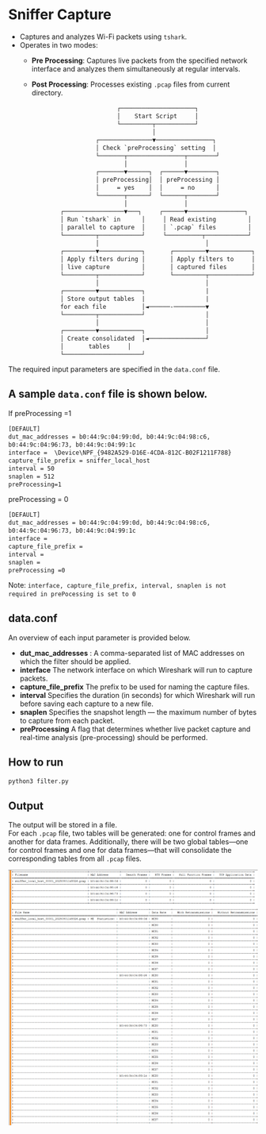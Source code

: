 #	Sniffer Capture

-   Captures and analyzes Wi-Fi packets using `tshark`.
-   Operates in two modes:
    -  **Pre Processing**: Captures live packets from the specified network interface and analyzes them simultaneously at regular intervals.
    -   **Post Processing**: Processes existing `.pcap` files from current directory.
  


			                        ┌─────────────────────┐
			                        │    Start Script     │
			                        └─────────┬───────────┘
			                                  │
			                  ┌───────────────▼────────────────┐
			                  │ Check `preProcessing` setting  │
			                  └───────┬────────────────┬────────┘
			                          │                │
			                  ┌───────▼──────┐  ┌──────▼────────┐
			                  │ preProcessing│  │ preProcessing │
			                  │     = yes    │  │     = no      │
			                  └───────┬──────┘  └──────┬────────┘
			                          │                │
			        ┌─────────────────▼───┐     ┌──────▼────────────────┐
			        │ Run `tshark` in      │     │ Read existing         │
			        │ parallel to capture  │     │ `.pcap` files         │
			        └─────────┬────────────┘     └──────────┬────────────┘
			                  │                              │
			        ┌─────────▼────────────┐       ┌─────────▼────────────┐
			        │ Apply filters during │       │ Apply filters to     │
			        │ live capture         │       │ captured files       │
			        └─────────┬────────────┘       └─────────┬────────────┘
			                  │                              │
			        ┌─────────▼────────────┐                 |
			        │ Store output tables  |                 |
			        for each file          │◄──────-─────────▼
			        └─────────┬────────────┘                 │
			                  │                              │
			        ┌─────────▼────────────┐                 │
			        │ Create consolidated  │◄────────────────┘
			        │ 	    tables     │    
			        └──────────────────────┘


The required input parameters are specified in the `data.conf` file.

## A sample `data.conf` file is shown below.
If preProcessing =1
```
[DEFAULT]  
dut_mac_addresses = b0:44:9c:04:99:0d, b0:44:9c:04:98:c6, b0:44:9c:04:96:73, b0:44:9c:04:99:1c  
interface =  \Device\NPF_{9482A529-D16E-4CDA-812C-B02F1211F788}  
capture_file_prefix = sniffer_local_host  
interval = 50
snaplen = 512
preProcessing=1
```
preProcessing = 0
```
[DEFAULT]  
dut_mac_addresses = b0:44:9c:04:99:0d, b0:44:9c:04:98:c6, b0:44:9c:04:96:73, b0:44:9c:04:99:1c  
interface = 
capture_file_prefix = 
interval =
snaplen = 
preProcessing =0
```
Note: ```interface, capture_file_prefix, interval, snaplen is not required in prePocessing is set to 0```
## data.conf
An overview of each input parameter is provided below.
- __dut_mac_addresses__  : A comma-separated list of MAC addresses on which the filter should be applied.
 - __interface__ The network interface on which Wireshark will run to capture packets.
- __capture_file_prefix__  The prefix to be used for naming the capture files.
- __interval__ Specifies the duration (in seconds) for which Wireshark will run before saving each capture to a new file.
- __snaplen__ Specifies the snapshot length — the maximum number of bytes to capture from each packet.
- __preProcessing__   A flag that determines whether live packet capture and real-time analysis (pre-processing) should be performed.



## How to run
```
python3 filter.py
```


## Output 

The output will be stored in a file.  
For each `.pcap` file, two tables will be generated: one for control frames and another for data frames.
Additionally, there will be two global tables—one for control frames and one for data frames—that will consolidate the corresponding tables from all `.pcap` files.

![Sniffer Capture Output](https://github.com/Niyanordic/Sample/blob/main/sniffer_capture.png)


